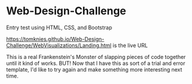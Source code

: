 # Web-Design-Challenge
Entry test using HTML, CSS, and Bootstrap

https://tomknies.github.io/Web-Design-Challenge/WebVisualizations/Landing.html is the live URL

This is a real Frankenstein's Monster of slapping pieces of code together until it kind of works.
BUT!  Now that I have this as sort of a trial and error template, I'd like to try again and make
something more interesting next time.
